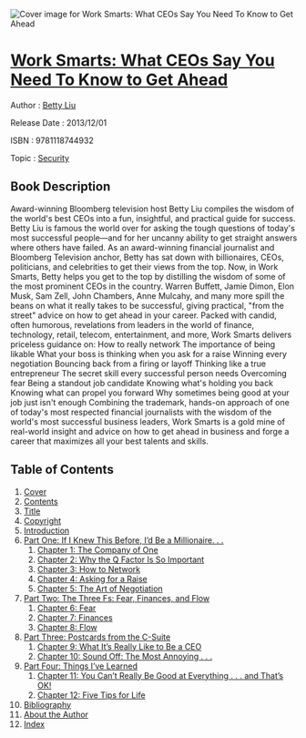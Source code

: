 ![Cover image for Work Smarts: What CEOs Say You Need To Know to Get Ahead](https://imgdetail.ebookreading.net/cover/cover/security/EB9781118744932.jpg)

[Work Smarts: What CEOs Say You Need To Know to Get Ahead](https://ebookreading.net/view/book/Work+Smarts%3A+What+CEOs+Say+You+Need+To+Know+to+Get+Ahead-EB9781118744932_1.html "Work Smarts: What CEOs Say You Need To Know to Get Ahead")
====================================================================================================================

Author : [Betty Liu](https://ebookreading.net/search/author/Betty+Liu)

Release Date : 2013/12/01

ISBN : 9781118744932

Topic : [Security](https://ebookreading.net/search/category/security)

Book Description
-----------------

Award-winning Bloomberg television host Betty Liu compiles the wisdom of the world's best CEOs into a fun, insightful, and practical guide for success.
Betty Liu is famous the world over for asking the tough questions of today's most successful people—and for her uncanny ability to get straight answers where others have failed. As an award-winning financial journalist and Bloomberg Television anchor, Betty has sat down with billionaires, CEOs, politicians, and celebrities to get their views from the top.
Now, in Work Smarts, Betty helps you get to the top by distilling the wisdom of some of the most prominent CEOs in the country. Warren Buffett, Jamie Dimon, Elon Musk, Sam Zell, John Chambers, Anne Mulcahy, and many more spill the beans on what it really takes to be successful, giving practical, "from the street" advice on how to get ahead in your career.
Packed with candid, often humorous, revelations from leaders in the world of finance, technology, retail, telecom, entertainment, and more, Work Smarts delivers priceless guidance on:
How to really network
The importance of being likable
What your boss is thinking when you ask for a raise
Winning every negotiation
Bouncing back from a firing or layoff
Thinking like a true entrepreneur
The secret skill every successful person needs
Overcoming fear
Being a standout job candidate
Knowing what's holding you back
Knowing what can propel you forward
Why sometimes being good at your job just isn't enough
Combining the trademark, hands-on approach of one of today's most respected financial journalists with the wisdom of the world's most successful business leaders, Work Smarts is a gold mine of real-world insight and advice on how to get ahead in business and forge a career that maximizes all your best talents and skills.
              
Table of Contents
-----------------

1. [Cover](https://ebookreading.net/view/book/Work+Smarts%3A+What+CEOs+Say+You+Need+To+Know+to+Get+Ahead-EB9781118744932_1.html)
1. [Contents](https://ebookreading.net/view/book/Work+Smarts%3A+What+CEOs+Say+You+Need+To+Know+to+Get+Ahead-EB9781118744932_2.html)
1. [Title](https://ebookreading.net/view/book/Work+Smarts%3A+What+CEOs+Say+You+Need+To+Know+to+Get+Ahead-EB9781118744932_3.html)
1. [Copyright](https://ebookreading.net/view/book/Work+Smarts%3A+What+CEOs+Say+You+Need+To+Know+to+Get+Ahead-EB9781118744932_4.html)
1. [Introduction](https://ebookreading.net/view/book/Work+Smarts%3A+What+CEOs+Say+You+Need+To+Know+to+Get+Ahead-EB9781118744932_6.html)
1. [Part One: If I Knew This Before, I’d Be a Millionaire. . .](https://ebookreading.net/view/book/Work+Smarts%3A+What+CEOs+Say+You+Need+To+Know+to+Get+Ahead-EB9781118744932_7.html)
    1. [Chapter 1: The Company of One](https://ebookreading.net/view/book/Work+Smarts%3A+What+CEOs+Say+You+Need+To+Know+to+Get+Ahead-EB9781118744932_8.html)
    1. [Chapter 2: Why the Q Factor Is So Important](https://ebookreading.net/view/book/Work+Smarts%3A+What+CEOs+Say+You+Need+To+Know+to+Get+Ahead-EB9781118744932_9.html)
    1. [Chapter 3: How to Network](https://ebookreading.net/view/book/Work+Smarts%3A+What+CEOs+Say+You+Need+To+Know+to+Get+Ahead-EB9781118744932_10.html)
    1. [Chapter 4: Asking for a Raise](https://ebookreading.net/view/book/Work+Smarts%3A+What+CEOs+Say+You+Need+To+Know+to+Get+Ahead-EB9781118744932_11.html)
    1. [Chapter 5: The Art of Negotiation](https://ebookreading.net/view/book/Work+Smarts%3A+What+CEOs+Say+You+Need+To+Know+to+Get+Ahead-EB9781118744932_12.html)
1. [Part Two: The Three Fs: Fear, Finances, and Flow](https://ebookreading.net/view/book/Work+Smarts%3A+What+CEOs+Say+You+Need+To+Know+to+Get+Ahead-EB9781118744932_13.html)
    1. [Chapter 6: Fear](https://ebookreading.net/view/book/Work+Smarts%3A+What+CEOs+Say+You+Need+To+Know+to+Get+Ahead-EB9781118744932_14.html)
    1. [Chapter 7: Finances](https://ebookreading.net/view/book/Work+Smarts%3A+What+CEOs+Say+You+Need+To+Know+to+Get+Ahead-EB9781118744932_15.html)
    1. [Chapter 8: Flow](https://ebookreading.net/view/book/Work+Smarts%3A+What+CEOs+Say+You+Need+To+Know+to+Get+Ahead-EB9781118744932_16.html)
1. [Part Three: Postcards from the C-Suite](https://ebookreading.net/view/book/Work+Smarts%3A+What+CEOs+Say+You+Need+To+Know+to+Get+Ahead-EB9781118744932_17.html)
    1. [Chapter 9: What It’s Really Like to Be a CEO](https://ebookreading.net/view/book/Work+Smarts%3A+What+CEOs+Say+You+Need+To+Know+to+Get+Ahead-EB9781118744932_18.html)
    1. [Chapter 10: Sound Off: The Most Annoying . . .](https://ebookreading.net/view/book/Work+Smarts%3A+What+CEOs+Say+You+Need+To+Know+to+Get+Ahead-EB9781118744932_19.html)
1. [Part Four: Things I’ve Learned](https://ebookreading.net/view/book/Work+Smarts%3A+What+CEOs+Say+You+Need+To+Know+to+Get+Ahead-EB9781118744932_20.html)
    1. [Chapter 11: You Can’t Really Be Good at Everything . . . and That’s OK!](https://ebookreading.net/view/book/Work+Smarts%3A+What+CEOs+Say+You+Need+To+Know+to+Get+Ahead-EB9781118744932_21.html)
    1. [Chapter 12: Five Tips for Life](https://ebookreading.net/view/book/Work+Smarts%3A+What+CEOs+Say+You+Need+To+Know+to+Get+Ahead-EB9781118744932_22.html)
1. [Bibliography](https://ebookreading.net/view/book/Work+Smarts%3A+What+CEOs+Say+You+Need+To+Know+to+Get+Ahead-EB9781118744932_23.html)
1. [About the Author](https://ebookreading.net/view/book/Work+Smarts%3A+What+CEOs+Say+You+Need+To+Know+to+Get+Ahead-EB9781118744932_25.html)
1. [Index](https://ebookreading.net/view/book/Work+Smarts%3A+What+CEOs+Say+You+Need+To+Know+to+Get+Ahead-EB9781118744932_0.html)
